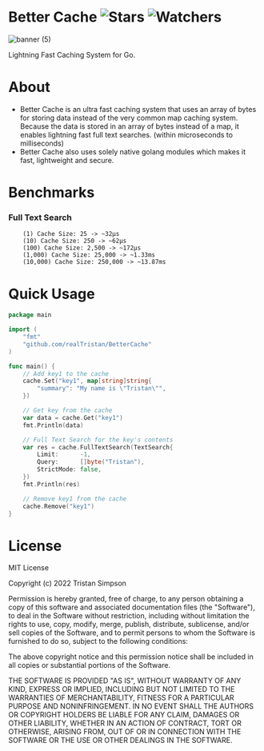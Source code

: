 # Better Cache ![Stars](https://img.shields.io/github/stars/realTristan/BetterCache?color=brightgreen) ![Watchers](https://img.shields.io/github/watchers/realTristan/BetterCache?label=Watchers)
![banner (5)](https://user-images.githubusercontent.com/75189508/186757681-6b7f97e8-ec37-448a-83cc-75106ed16309.png)

Lightning Fast Caching System for Go.

# About
- Better Cache is an ultra fast caching system that uses an array of bytes for storing data instead of the very common map caching system. Because the data is stored in an array of bytes instead of a map, it enables lightning fast full text searches. (within microseconds to milliseconds)
- Better Cache also uses solely native golang modules which makes it fast, lightweight and secure.

# Benchmarks

<h3>Full Text Search</h3>

```
    (1) Cache Size: 25 -> ~32µs
    (10) Cache Size: 250 -> ~62µs
    (100) Cache Size: 2,500 -> ~172µs
    (1,000) Cache Size: 25,000 -> ~1.33ms
    (10,000) Cache Size: 250,000 -> ~13.87ms
```

# Quick Usage

```go
package main

import (
    "fmt"
    "github.com/realTristan/BetterCache"
)

func main() {
    // Add key1 to the cache
    cache.Set("key1", map[string]string{
		"summary": "My name is \"Tristan\"",
	})

    // Get key from the cache
    var data = cache.Get("key1")
    fmt.Println(data)

    // Full Text Search for the key's contents
	var res = cache.FullTextSearch(TextSearch{
		Limit:      -1,
		Query:      []byte("Tristan"),
		StrictMode: false,
	})
    fmt.Println(res)

    // Remove key1 from the cache
    cache.Remove("key1")
}

```

# License
MIT License

Copyright (c) 2022 Tristan Simpson

Permission is hereby granted, free of charge, to any person obtaining a copy
of this software and associated documentation files (the "Software"), to deal
in the Software without restriction, including without limitation the rights
to use, copy, modify, merge, publish, distribute, sublicense, and/or sell
copies of the Software, and to permit persons to whom the Software is
furnished to do so, subject to the following conditions:

The above copyright notice and this permission notice shall be included in all
copies or substantial portions of the Software.

THE SOFTWARE IS PROVIDED "AS IS", WITHOUT WARRANTY OF ANY KIND, EXPRESS OR
IMPLIED, INCLUDING BUT NOT LIMITED TO THE WARRANTIES OF MERCHANTABILITY,
FITNESS FOR A PARTICULAR PURPOSE AND NONINFRINGEMENT. IN NO EVENT SHALL THE
AUTHORS OR COPYRIGHT HOLDERS BE LIABLE FOR ANY CLAIM, DAMAGES OR OTHER
LIABILITY, WHETHER IN AN ACTION OF CONTRACT, TORT OR OTHERWISE, ARISING FROM,
OUT OF OR IN CONNECTION WITH THE SOFTWARE OR THE USE OR OTHER DEALINGS IN THE
SOFTWARE.
